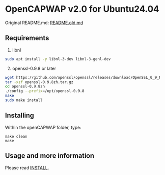 # OpenCAPWAP v2.0 for Ubuntu24.04

Original README.md: [README.old.md](./README.old.md)

## Requirements

1. libnl

```bash
sudo apt install -y libnl-3-dev libnl-3-genl-dev
```

2. openssl-0.9.8 or later

```bash
wget https://github.com/openssl/openssl/releases/download/OpenSSL_0_9_8zh/openssl-0.9.8zh.tar.gz
tar -xzf openssl-0.9.8zh.tar.gz
cd openssl-0.9.8zh
./config --prefix=/opt/openssl-0.9.8
make
sudo make install
```

## Installing

Within the openCAPWAP folder, type:
```
make clean
make
```

## Usage and more information

Please read [INSTALL](./INSTALL).